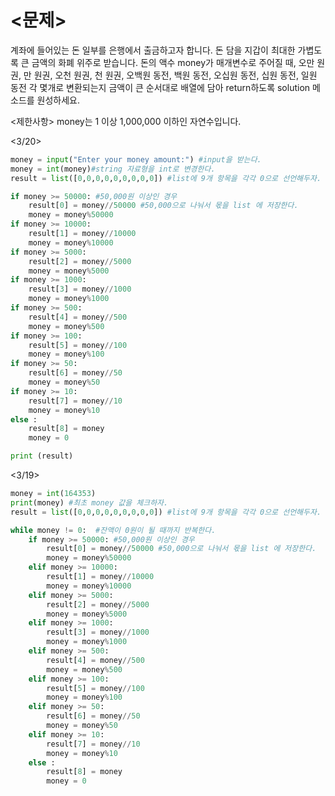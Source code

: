 
# <문제>
계좌에 들어있는 돈 일부를 은행에서 출금하고자 합니다. 돈 담을 지갑이 최대한 가볍도록 큰 금액의 화폐 위주로 받습니다. 돈의 액수 money가 매개변수로 주어질 때, 
오만 원권, 만 원권, 오천 원권, 천 원권, 오백원 동전, 백원 동전, 오십원 동전, 십원 동전, 일원 동전 각 몇개로 변환되는지 금액이 큰 순서대로 배열에 담아 return하도록 
solution 메소드를 원성하세요. 

<제한사항>
money는 1 이상 1,000,000 이하인 자연수입니다. 


<3/20>

``` python
money = input("Enter your money amount:") #input을 받는다.
money = int(money)#string 자료형을 int로 변경한다. 
result = list([0,0,0,0,0,0,0,0,0]) #list에 9개 항목을 각각 0으로 선언해두자.

if money >= 50000: #50,000원 이상인 경우
    result[0] = money//50000 #50,000으로 나눠서 몫을 list 에 저장한다.
    money = money%50000
if money >= 10000:
    result[1] = money//10000
    money = money%10000
if money >= 5000:
    result[2] = money//5000
    money = money%5000
if money >= 1000:
    result[3] = money//1000
    money = money%1000
if money >= 500:
    result[4] = money//500
    money = money%500
if money >= 100:
    result[5] = money//100
    money = money%100
if money >= 50:
    result[6] = money//50
    money = money%50
if money >= 10:
    result[7] = money//10
    money = money%10
else :
    result[8] = money
    money = 0

print (result)
```



<3/19>
```python
money = int(164353)
print(money) #최초 money 값을 체크하자.
result = list([0,0,0,0,0,0,0,0,0]) #list에 9개 항목을 각각 0으로 선언해두자.

while money != 0:  #잔액이 0원이 될 때까지 반복한다.
    if money >= 50000: #50,000원 이상인 경우
        result[0] = money//50000 #50,000으로 나눠서 몫을 list 에 저장한다.
        money = money%50000
    elif money >= 10000:
        result[1] = money//10000
        money = money%10000
    elif money >= 5000:
        result[2] = money//5000
        money = money%5000
    elif money >= 1000:
        result[3] = money//1000
        money = money%1000
    elif money >= 500:
        result[4] = money//500
        money = money%500
    elif money >= 100:
        result[5] = money//100
        money = money%100
    elif money >= 50:
        result[6] = money//50
        money = money%50
    elif money >= 10:
        result[7] = money//10
        money = money%10
    else :
        result[8] = money
        money = 0
```
